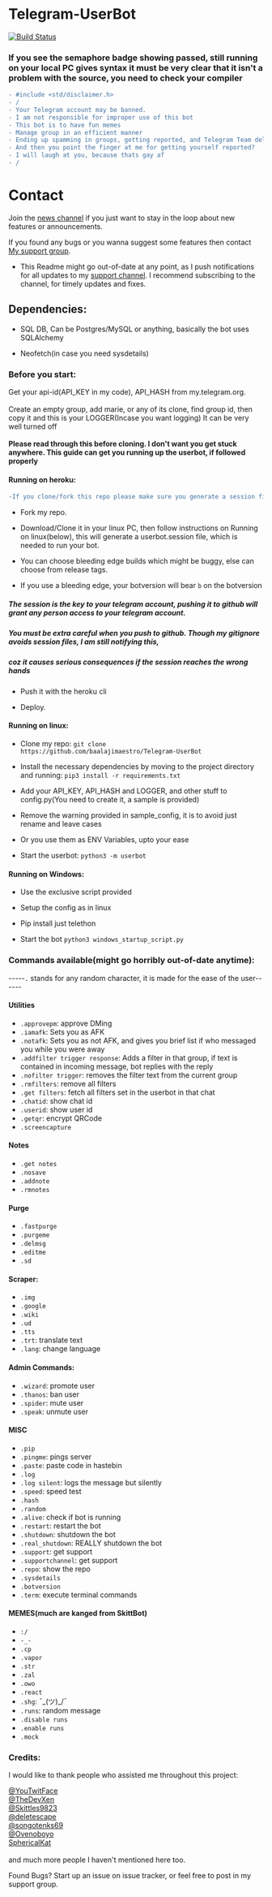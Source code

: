 # Telegram-UserBot 

[![Build Status](https://semaphoreci.com/api/v1/baalajimaestro/telegram-userbot/branches/modular/badge.svg)](https://semaphoreci.com/baalajimaestro/telegram-userbot)

### If you see the semaphore badge showing passed, still running on your local PC gives syntax it must be very clear that it isn't a problem with the source, you need to check your compiler

```diff
- #include <std/disclaimer.h>
- /
- Your Telegram account may be banned.
- I am not responsible for improper use of this bot
- This bot is to have fun memes
- Manage group in an efficient manner
- Ending up spamming in groups, getting reported, and Telegram Team deleted your account?
- And then you point the finger at me for getting yourself reported?
- I will laugh at you, because thats gay af
- /
```

# Contact 
Join the [news channel](https://t.me/maestro_userbot_channel) if you just want to stay in the loop about new features or
announcements.

If you found any bugs or you wanna suggest some features then contact [My support group](https://t.me/userbot_support).

- This Readme might go out-of-date at any point, as I push notifications for all updates to my [support channel](https://t.me/maestro_userbot_channel). I recommend subscribing to the channel, for timely updates and fixes.

## Dependencies:

- SQL DB, Can be Postgres/MySQL or anything, basically the bot uses SQLAlchemy

- Neofetch(in case you need sysdetails)

### Before you start:
Get your api-id(API_KEY in my code), API_HASH from my.telegram.org.<br/><br>
Create an empty group, add marie, or any of its clone, find group id, then copy it and this is your LOGGER(Incase you want logging) It can be very well turned off<br/><br/>
**Please read through this before cloning. I don't want you get stuck anywhere. This guide can get you running up the userbot, if followed properly**

#### Running on heroku:
```diff
-If you clone/fork this repo please make sure you generate a session file  by running app.py on your local pc before deploying it on heroku.
```

- Fork my repo.

- Download/Clone it in your linux PC, then follow instructions on Running on linux(below), this will generate a userbot.session file, which is needed to run your bot.

- You can choose bleeding edge builds which might be buggy, else can choose from release tags.

- If you use a bleeding edge, your botversion will bear `b` on the botversion

##### The session is the key to your telegram account, pushing it to github will grant any person access to your telegram account.
#####  You must be extra careful when you push to github. Though my gitignore avoids session files, I am still notifying this,
#####  coz it causes serious consequences if the session reaches the wrong hands

- Push it with the heroku cli

- Deploy.

#### Running on linux:
- Clone my repo: `git clone https://github.com/baalajimaestro/Telegram-UserBot`

- Install the necessary dependencies by moving to the project directory and running: `pip3 install -r requirements.txt`

- Add your API_KEY, API_HASH and LOGGER, and other stuff to config.py(You need to create it, a sample is provided)

- Remove the warning provided in sample_config, it is to avoid just rename and leave cases

- Or you use them as ENV Variables, upto your ease

- Start the userbot: `python3 -m userbot`

#### Running on Windows: 

- Use the exclusive script provided

- Setup the config as in linux

- Pip install just telethon

- Start the bot `python3 windows_startup_script.py`

### Commands available(might go horribly out-of-date anytime):

-----`.` stands for any random character, it is made for the ease of the user------

#### Utilities
- `.approvepm`: approve DMing
- `.iamafk`: Sets you as AFK
- `.notafk`: Sets you as not AFK, and gives you brief list if who messaged you while you were away
- `.addfilter trigger response`: Adds a filter in that group, if text is contained in incoming message, bot replies with the reply
- `.nofilter trigger`: removes the filter text from the current group
- `.rmfilters`: remove all filters
- `.get filters`: fetch all filters set in the userbot in that chat
- `.chatid`: show chat id
- `.userid`: show user id
- `.getqr`: encrypt QRCode
- `.screencapture`

#### Notes
- `.get notes`
- `.nosave`
- `.addnote`
- `.rmnotes`


#### Purge
- `.fastpurge`
- `.purgeme`
- `.delmsg`
- `.editme`
- `.sd`

#### Scraper:
- `.img`
- `.google`
- `.wiki`
- `.ud`
- `.tts`
- `.trt`: translate text
- `.lang`: change language

#### Admin Commands:
- `.wizard`: promote user
- `.thanos`: ban user
- `.spider`: mute user
- `.speak`: unmute user

#### MISC
- `.pip`
- `.pingme`: pings server
- `.paste`: paste code in hastebin
- `.log`
- `.log silent`: logs the message but silently
- `.speed`: speed test
- `.hash`
- `.random`
- `.alive`: check if bot is running
- `.restart`: restart the bot
- `.shutdown`: shutdown the bot
- `.real_shutdown`: REALLY shutdown the bot
- `.support`: get support
- `.supportchannel`: get support
- `.repo`: show the repo
- `.sysdetails`
- `.botversion`
- `.term`: execute terminal commands

#### MEMES(much are kanged from SkittBot)
- `:/`
- `-_-`
- `.cp`
- `.vapor`
- `.str`
- `.zal`
- `.owo`
- `.react`
- `.shg`: ¯\_(ツ)_/¯
- `.runs`: random message
- `.disable runs`
- `.enable runs`
- `.mock`


### Credits:

I would like to thank people who assisted me throughout this project:

[@YouTwitFace](https://github.com/YouTwitFace)<br/>
[@TheDevXen](https://github.com/TheDevXen)<br/>
[@Skittles9823](https://github.com/Skittles9823)<br/>
[@deletescape](https://github.com/deletescape)<br/>
[@songotenks69](https://github.com/songotenks69)<br/>
[@Ovenoboyo](https://github.com/Ovenoboyo)<br/>
[SphericalKat](https://github.com/ATechnoHazard)<br/>
<br/>
and much more people I haven't mentioned here too.

Found Bugs? Start up an issue on issue tracker, or feel free to post in my support group.
